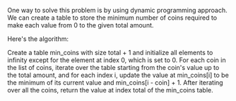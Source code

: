 One way to solve this problem is by using dynamic programming approach. We can create a table to store the minimum number of coins required to make each value from 0 to the given total amount.

Here's the algorithm:

Create a table min_coins with size total + 1 and initialize all elements to infinity except for the element at index 0, which is set to 0.
For each coin in the list of coins, iterate over the table starting from the coin's value up to the total amount, and for each index i, update the value at min_coins[i] to be the minimum of its current value and min_coins[i - coin] + 1.
After iterating over all the coins, return the value at index total of the min_coins table.
